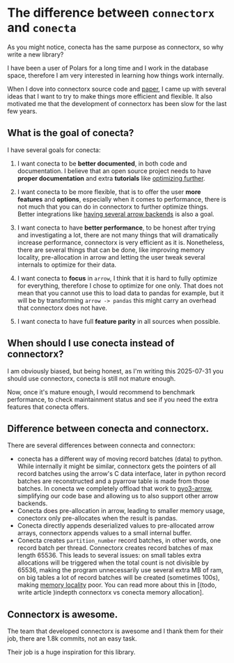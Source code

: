 # The difference between `connectorx` and `conecta`

As you might notice, conecta has the same purpose as connectorx, so why write a new library?

I have been a user of Polars for a long time and I work in the database space, therefore
I am very interested in learning how things work internally.

When I dove into connectorx source code and [paper], I came up with several ideas that I want
to try to make things more efficient and flexible. It also motivated me that the development
of connectorx has been slow for the last few years.

## What is the goal of conecta?

I have several goals for conecta:

1. I want conecta to be **better documented**, in both code and documentation. I believe that an
open source project needs to have **proper documentation** 
and extra **tutorials** like [optimizing further](using_the_library/optimizing_further.md).

2. I want conecta to be more flexible, that is to offer the user **more features** and **options**, 
especially when it comes to performance, there is not much that you can do in connectorx to further
optimize things. Better integrations like [having several arrow backends](arrow_backends.md) is
also a goal.

3. I want conecta to have **better performance**, to be honest after trying and investigating a lot,
there are not many things that will dramatically increase performance, connectorx is very efficient
as it is. Nonetheless, there are several things that can be done, like improving memory locality,
pre-allocation in arrow and letting the user tweak several internals to optimize for their data.

4. I want conecta to **focus** in `arrow`, I think that it is hard to fully optimize for everything,
therefore I chose to optimize for one only. That does not mean that you cannot use this to load
data to pandas for example, but it will be by transforming `arrow -> pandas` this might carry
an overhead that connectorx does not have.

5. I want conecta to have full **feature parity** in all sources when possible.

## When should I use conecta instead of connectorx?

I am obviously biased, but being honest, as I'm writing this 2025-07-31 you should use connectorx,
conecta is still not mature enough.

Now, once it's mature enough, I would recommend to benchmark performance, to check maintainment status and
see if you need the extra features that conecta offers.

## Difference between conecta and connectorx.

There are several differences between connecta and connectorx: 

* conecta has a different way of moving record batches (data) to python.
While internally it might be similar, connectorx gets the pointers of all record batches using the
arrow's C data interface, later in python record batches are reconstructed and a pyarrow table is made
from those batches. In conecta we completely offload that work to [pyo3-arrow](https://crates.io/crates/pyo3-arrow),
simplifying our code base and allowing us to also support other arrow backends.
* Conecta does pre-allocation in arrow, leading to smaller memory usage, conectorx only pre-allocates
when the result is pandas.
* Conecta directly appends deserialized values to pre-allocated arrow arrays, 
connectorx appends values to a small internal buffer.
* Conecta creates `partition_number` record batches, in other words, one record batch per thread.
Connectorx  creates record batches of max length 65536. 
This leads to several issues: on small tables extra allocations will be triggered
when the total count is not divisible by 65536, making the program unnecessarily use several extra
MB of ram, on big tables a lot of record batches will be created (sometimes 100s), making [memory locality]
poor. You can read more about this in [(todo, write article )indepth connectorx vs conecta memory allocation].

## Connectorx is awesome.

The team that developed connectorx is awesome and I thank them for their job, there are 1.8k commits,
not an easy task.

Their job is a huge inspiration for this library.

[memory locality]: https://en.wikipedia.org/wiki/Locality_of_reference
[paper]: https://www.vldb.org/pvldb/vol15/p2994-wang.pdf